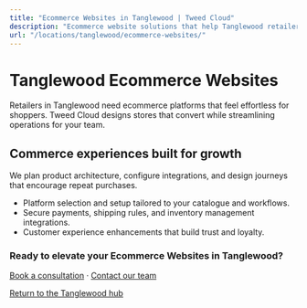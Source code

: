 ```yaml
---
title: "Ecommerce Websites in Tanglewood | Tweed Cloud"
description: "Ecommerce website solutions that help Tanglewood retailers sell with confidence."
url: "/locations/tanglewood/ecommerce-websites/"
---
```


# Tanglewood Ecommerce Websites

Retailers in Tanglewood need ecommerce platforms that feel effortless for shoppers. Tweed Cloud designs stores that convert while streamlining operations for your team.

## Commerce experiences built for growth

We plan product architecture, configure integrations, and design journeys that encourage repeat purchases.

- Platform selection and setup tailored to your catalogue and workflows.
- Secure payments, shipping rules, and inventory management integrations.
- Customer experience enhancements that build trust and loyalty.

### Ready to elevate your Ecommerce Websites in Tanglewood?

[Book a consultation](/consultation/) · [Contact our team](/contact/)

[Return to the Tanglewood hub](/locations/tanglewood/)
